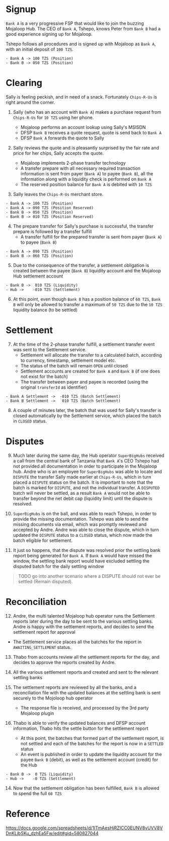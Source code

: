 # Signup
`Bank A` is a very progressive FSP that would like to join the buzzing Mojaloop Hub. 
The CEO of `Bank A`, Tshepo, knows Peter from `Bank B` had a good experience signing up for Mojaloop.

Tshepo follows all procedures and is signed up with Mojaloop as `Bank A`, with an initial deposit of `100 TZS`.
```
- Bank A -> 100 TZS (Position)
- Bank B -> 050 TZS (Position)
```

# Clearing
Sally is feeling peckish, and in need of a snack. Fortunately `Chips-R-Us` is right around the corner.

1. Sally (who has an account with `Bank A`) makes a purchase request from `Chips-R-Us` for `10 TZS` using her phone.
   - Mojaloop performs an account lookup using Sally's MSISDN
   - DFSP `Bank B` receives a quote request, quote is send back to `Bank A`
   - DFSP `Bank A` forwards the quote to Sally

2. Sally reviews the quote and is pleasantly surprised by the fair rate and price for her chips, Sally accepts the quote.
   - Mojaloop implements 2-phase transfer technology
   - A transfer prepare with all necessary required transaction information is sent from payer (`Bank A`) to payee (`Bank B`), 
   all the information along with a liquidity check is performed on `Bank A`
   - The reserved position balance for `Bank A` is debited with `10 TZS`

3. Sally leaves the `Chips-R-Us` merchant store.

```
- Bank A -> 100 TZS (Position)
- Bank A -> 090 TZS (Position Reserved)
- Bank B -> 050 TZS (Position)
- Bank B -> 010 TZS (Position Reserved)
```

4. The prepare transfer for Sally's purchase is successful, the transfer prepare is followed by a transfer fulfill
   - A transfer fulfill for the prepared transfer is sent from payer (`Bank A`) to payee (`Bank B`)
```
- Bank A -> 090 TZS (Position)
- Bank B -> 060 TZS (Position)
```

5. Due to the consequence of the transfer, a settlement obligation is created between the payee (`Bank B`) liquidity account 
   and the Mojaloop Hub settlement account
```
- Bank B ->  010 TZS (Liquidity)
- Hub ->    -010 TZS (Settlement)
```

6. At this point, even though `Bank B` has a position balance of `60 TZS`, 
   `Bank B` will only be allowed to transfer a maximum of `50 TZS` due to the `10 TZS` liquidity balance (to be settled)

# Settlement
7. At the time of the 2-phase transfer fulfill, a settlement transfer event was sent to the Settlement service.
   - Settlement will allocate the transfer to a calculated batch, according to currency, timestamp, settlement model etc.
   - The status of the batch will remain `OPEN` until closed
   - Settlement accounts are created for `Bank A` and `Bank B` (if one does not exist for the batch)
   - The transfer between payer and payee is recorded (using the original `transferId` as identifier)
```
- Bank A Settlement ->  -010 TZS (Batch Settlement)
- Bank B Settlement ->   010 TZS (Batch Settlement)
```
8. A couple of minutes later, the batch that was used for Sally's transfer is closed automatically by the Settlement 
   service, which placed the batch in `CLOSED` status.

# Disputes
9. Much later during the same day, the Hub operator `SuperBigHubs` received a call from the central bank of Tanzania that `Bank A`'s CEO Tshepo
   had not provided all documentation in order to participate in the Mojaloop hub. Andre who is an employee for `SuperBigHubs` was able
   to locate and `DISPUTE` the transfer Sally made earlier at `Chips-R-Us`, which in turn placed a `DISPUTE` status on the batch. It is important 
   to note that the batch is marked for `DISPUTE`, and not the individual transfer. A `DISPUTED` batch will never be settled, as a result `Bank A` 
   would not be able to transfer beyond the net debit cap (liquidity limit) until the dispute is resolved.

10. `SuperBigHubs` is on the ball, and was able to reach Tshepo, in order to provide the missing documentation. Tshepo was able to 
   send the missing documents via email, which was promptly reviewed and accepted by Andre. Andre was able to close the dispute, 
   which in turn updated the `DISPUTE` status to a `CLOSED` status, which now made the batch eligible for settlement.

11. It just so happens, that the dispute was resolved prior the settling bank report being generated for `Bank A`. If `Bank A` would have 
   missed the window, the settling bank report would have excluded settling the disputed batch for the daily settling window

> TODO go into another scenario where a DISPUTE should not ever be settled (Remain disputed).

# Reconciliation

12. Andre, the multi talented Mojaloop hub operator runs the Settlement reports later during the day to be sent to the 
   various settling banks. Andre is happy with the settlement reports, and decides to send the settlement report for approval 
   - The Settlement service places all the batches for the report in `AWAITING_SETTLEMENT` status.

13. Thabo from accounts review all the settlement reports for the day, and decides to approve the reports created by Andre.

14. All the various settlement reports and created and sent to the relevant settling banks

15. The settlement reports are reviewed by all the banks, and a reconciliation file with the updated balances at the 
    settling bank is sent securely to the Mojoloop hub operator
    - The response file is received, and processed by the 3rd party Mojaloop plugin

16. Thabo is able to verify the updated balances and DFSP account information, Thabo hits the settle button for the settlement report
    - At this point, the batches that formed part of the settlement report, is not settled and each of the batches for
      the report is now in a `SETTLED` status
    - An event is published in order to update the liquidity account for the payee `Bank B` (debit), as well as the settlement account (credit) for the Hub 
```
- Bank B ->  0 TZS (Liquidity)
- Hub ->    -0 TZS (Settlement)
```

14. Now that the settlement obligation has been fulfilled, `Bank B` is allowed to spend the full `60 TZS` 



# Reference
https://docs.google.com/spreadsheets/d/1ITmAesHjRZICC0EUNV8vUVV8VDnKLjbSKu_dzhEa5Fw/edit#gid=580827044

